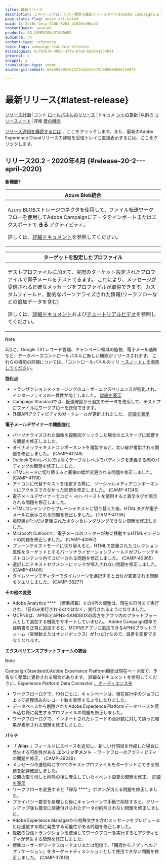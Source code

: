 ```yaml
---
title: 最新リリース
description: このページでは、リスト標準の最新リリースすべてをAdobe Campaignします。
page-status-flag: never-activated
uuid: 1cf2e40c-beca-43db-8261-a1820ee86ad3
contentOwner: sauviat
products: SG_CAMPAIGN/STANDARD
audience: rn
content-type: reference
topic-tags: campaign-standard-releases
discoiquuid: 5c7bfb74-4002-4ffe-87e8-bddb41d34b41
internal: n
snippet: y
translation-type: tm+mt
source-git-commit: 66e480e957d12275d2ce5575c99b0808462588f9

---
```



# 最新リリース{#latest-release}

[リリース計画](https://helpx.adobe.com/jp/campaign/kb/acs-release-planning.html) |コント [ロールパネルのリリース](https://docs.adobe.com/content/help/ja-JP/control-panel/using/release-notes.html) |ドキュメ [ントの更新](../../rn/using/documentation-updates.md) |以前の [リリースノート](../../rn/using/release-notes-2019.md) |非推 [奨の機能](https://helpx.adobe.com/jp/campaign/kb/acs-deprecated-and-removed-features.html)

[リリース通知を購読するには](http://amc-mkt-prod1-t.adobe-campaign.com/lp/LP25?service=%40rZ5cqp2DgNzrgz0alKPInakNbPSTeJYozZYnS7Wbs802u4GlISkHZX4omtK00nAU6xzZ6luEWQzr7kQ9pkCwJYumWkU) 、ここをクリックします。また、最新のAdobe Experience Cloudリリースの詳細を受信トレイに直接表示するには、ここをクリックします。

## リリース20.2 - 2020年4月 {#release-20-2---april-2020}

**新機能?**

<table> 
 <thead> 
  <tr> 
   <th> <strong>Azure Blob統合</strong><br /> </th> 
  </tr> 
 </thead> 
 <tbody> 
  <tr> 
   <td> <p>Azure BLOBストレージコネクタを使用して、ファイル転送ワークフローを使用してAdobe Campaignにデータをインポートまたはエクスポートで <strong>きる</strong> アクティビティ。 </p>
    <p>詳しくは、<a href="../../administration/using/external-accounts.md#microsoft-azure-external-account">詳細ドキュメント</a>を参照してください。</p>
   </td> 
  </tr> 
 </tbody> 
</table>

<table> 
 <thead> 
  <tr> 
   <th> <strong>ターゲットを設定したプロファイル</strong><br /> </th> 
  </tr> 
 </thead> 
 <tbody> 
  <tr> 
   <td> <p>テストプロファイルに加えて、実際のターゲット設定されたプロファイルで電子メールをテストできます。 これにより、メッセージが受信される正確なメッセージをプロファイルが取得できます。カスタムフィールド、動的なパーソナライズされた情報(ワークフローなどの追加データを含む) </p>
    <p>詳しくは、<a href="../../sending/using/testing-messages-using-target.md">詳細ドキュメント</a>および<a href="https://docs.adobe.com/content/help/en/campaign-standard-learn/tutorials/communication-channels/email/profile-substitution.html">チュートリアルビデオ</a>を参照してください。 </p>
   </td> 
  </tr> 
 </tbody> 
</table>

>[!NOTE]
>
>4月に、Google TXTレコード管理、キャンペーン領域の監視、電子メール通知など、データベースコントロールパネルに新しい機能がリリースされます。 これらの機能の詳細については、「コントロールパネルのリリ [ースノート」を参照してくださ](https://docs.adobe.com/content/help/ja-JP/control-panel/using/release-notes.html)い。

**強化点**

* トランザクションメッセージングのユーザーエクスペリエンスが強化され、インターフェイスの一貫性が向上しました。 [詳細を表示](../../channels/using/about-transactional-messaging.md)
* Campaign Standardでは、配達確認から追加のデータを使用して、テストプロファイルにワークフローを送信できます。
* 外部APIアクティビティのガードレールが更新されました。 [詳細を表示](../../automating/using/external-api.md)

**電子メールデザイナーの機能強化**

* パーソナライズされた画像を複数回クリックした場合のエスケープに影響する問題を修正しました。
* ダイナミックテキストコンポーネントを複製すると、太い線が複製される問題を修正しました。 (CAMP-41249)
* Outlookでdivレベルではなくテーブルレベルでパディングを定義する際のパディングの問題を修正しました。
* HTMLモードに切り替えると画像の幅が変更される問題を修正しました。 (CAMP-41116)
* アイコンに代替テキストを指定する際に、ソーシャルメディアコンポーネントにアクセスできなかった問題を修正しました。 (CAMP-41345)
* 電子メールデザイナーでコピー `<br>` ペーストを使用すると表示タグが表示される問題を修正しました。
* HTMLコンテンツからプレーンテキストに切り替えた後、HTMLタグが電子メールに表示される問題を修正しました。 (CAMP-41138)
* 境界線が1つだけ定義されたボタンをレンダリングできない問題を修正しました。
* Microsoft Outlookで、電子メールのフッターが左に移動するHTMLインデントの問題を修正しました。 (CAMP-40987)
* プレーンテキストモードに切り替えると、HTMLで定義されたコレクション属性をターゲットとするパーソナライゼーションフィールドがプレーンテキストコンテンツ内でコピーされる問題を修正しました。 (CAMP-40365)
* 選択したテキストセグメントにリンクが挿入されない問題を修正しました。 (CAMP-41406)
* タイムゾーンエディターでタイムゾーンを選択すると日付が変更される問題をクエリしました。 (CAMP-38277)

**その他の変更**

* Adobe Analytics **** （標準搭載）とのKPIの調整は、現在の日付まで実行され、1日のみ実行されるのではなく、実行されるようになりました。
* MCPNSは、APNSとAPNS-SANDBOXの両方をアプリ内のプラットフォームとして追加する機能をサポートしていません。 Adobe Campaign標準で証明書を正常に追加すると、MCPNSアプリに追加できるAPNSプラットフォーム（実稼動またはサンドボックス）が1つだけなので、設定を変更できなくなります。

**エクスペリエンスプラットフォームの統合**

>[!NOTE]
>
>Campaign StandardのAdobe Experience Platform機能は現在ベータ版で、予告なく頻繁に更新される場合があります。 詳細なドキュメントを参照してください。Experience Platform Data Connector [、](../../administration/using/aep-about-data-connector.md)[オーディエンス先](../../audiences/using/aep-about-audience-destinations-service.md)

* ワークフローログで、10分ごとに、キャンペーンは、現在実行中のジョブによって処理済みのレコード数を表示するようになりました。
* データベースから削除されたAdobe Experience Platformデータベースを読み込む際に発生するプロファイルの問題を修正しました。
* ワークフローログで、インポートされたレコードの合計数に対して誤った結果が表示される問題を修正しました。

**パッチ**

* 「 **Alias** 」フィールドにスペースを追加し、新しい行項目を作成した場合に発生する可能性がある **エンリッチメント** ・ワークフローのアクティビティの問題を修正。 (CAMP-39229)
* メッセージの送信時にすべてのテストプロファイルをターゲットにできる問題を配達確認しました。
* 公開の取り消しと削除の後に発生していたイベント設定の問題を修正。 [詳細を表示](../../administration/using/configuring-transactional-messaging.md#deleting-an-event)
* ワークフローを変更すると「保存 **** 」ボタンが消える問題を修正しました。
* プライバシー要求を処理した後にキャンペーンで手動で削除すると、クリーンアップ後も要求に関連付けられたデータが削除されない問題を修正しました。
* Adobe Experience Managerから特殊文字を含むメッセージをプレビューまたは送信する際に発生する可能性がある問題を修正しました。
* 複数の受信トランジションを使用してワークフローを実行するとアクティビティが発生する問題を修正しました。
* 標準ユーザーがワークフロークエリまたは配信で、「購読からアプリへのアプリケーション」をターゲットディメンションとして使用できない問題を修正しました。 (CAMP-37618)